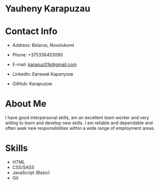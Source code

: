 # Yauheny Karapuzau

# Contact Info

- Address: Belarus, Novolukoml

- Phone: +375336453090

- E-mail: karapuz01k@gmail.com

- LinkedIn: Евгений Карапузов

- GitHub: Karapuzow

# About Me

I have good interpersonal skills, am an excellent team worker and very willing to learn and develop new skills.
I am reliable and dependable and often seek new responsibilities within a wide range of employment areas.

# Skills
* HTML
* CSS/SASS
* JavaScript (Basic)
* Git
